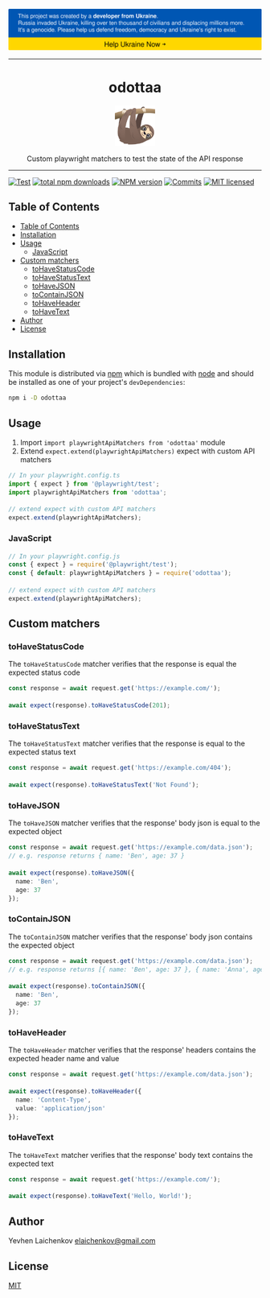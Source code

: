 [![Stand With Ukraine](https://raw.githubusercontent.com/vshymanskyy/StandWithUkraine/main/banner-direct-single.svg)](https://vshymanskyy.github.io/StandWithUkraine)

---

<div align="center">
<h1 align="center">odottaa</h1>

<a href="https://www.joypixels.com/profiles/emoji/1f9a5">
  <img
    height="80"
    width="80"
    alt="sloth"
    src="./assets/sloth.png"
  />
</a>

<p>Custom playwright matchers to test the state of the API response</p>

</div>

---
[![Test](https://github.com/elaichenkov/odottaa/actions/workflows/tests.yml/badge.svg)](https://github.com/elaichenkov/odottaa/actions/workflows/tests.yml)
[![total npm downloads](https://img.shields.io/npm/dt/odottaa.svg)](https://www.npmjs.com/package/odottaa)
[![NPM version](https://img.shields.io/npm/v/odottaa.svg)](https://www.npmjs.com/package/odottaa)
[![Commits](https://img.shields.io/github/commit-activity/y/elaichenkov/playwright-expect.svg)](https://github.com/elaichenkov/odottaa/commits/main)
[![MIT licensed](https://img.shields.io/badge/license-MIT-blue.svg)](LICENSE)

## Table of Contents

- [Table of Contents](#table-of-contents)
- [Installation](#installation)
- [Usage](#usage)
  - [JavaScript](#javascript)
- [Custom matchers](#custom-matchers)
  - [toHaveStatusCode](#tohavestatuscode)
  - [toHaveStatusText](#tohavestatustext)
  - [toHaveJSON](#tohavejson)
  - [toContainJSON](#tocontainjson)
  - [toHaveHeader](#tohaveheader)
  - [toHaveText](#tohavetext)
- [Author](#author)
- [License](#license)

## Installation

This module is distributed via [npm](https://npmjs.com/) which is bundled with [node](https://nodejs.org/) and
should be installed as one of your project's `devDependencies`:

```bash
npm i -D odottaa
```

## Usage

1. Import `import playwrightApiMatchers from 'odottaa'` module
2. Extend `expect.extend(playwrightApiMatchers)` expect with custom API matchers

```typescript
// In your playwright.config.ts
import { expect } from '@playwright/test';
import playwrightApiMatchers from 'odottaa';

// extend expect with custom API matchers
expect.extend(playwrightApiMatchers);
```

### JavaScript

```javascript
// In your playwright.config.js
const { expect } = require('@playwright/test');
const { default: playwrightApiMatchers } = require('odottaa');

// extend expect with custom API matchers
expect.extend(playwrightApiMatchers);
```

## Custom matchers

### toHaveStatusCode

The `toHaveStatusCode` matcher verifies that the response is equal the expected status code

```typescript
const response = await request.get('https://example.com/');

await expect(response).toHaveStatusCode(201);
```

### toHaveStatusText

The `toHaveStatusText` matcher verifies that the response is equal to the expected status text

```typescript
const response = await request.get('https://example.com/404');

await expect(response).toHaveStatusText('Not Found');
```

### toHaveJSON

The `toHaveJSON` matcher verifies that the response' body json is equal to the expected object

```typescript
const response = await request.get('https://example.com/data.json');
// e.g. response returns { name: 'Ben', age: 37 }

await expect(response).toHaveJSON({
  name: 'Ben',
  age: 37
});
```

### toContainJSON

The `toContainJSON` matcher verifies that the response' body json contains the expected object

```typescript
const response = await request.get('https://example.com/data.json');
// e.g. response returns [{ name: 'Ben', age: 37 }, { name: 'Anna', age: 26 }]

await expect(response).toContainJSON({
  name: 'Ben',
  age: 37
});
```

### toHaveHeader

The `toHaveHeader` matcher verifies that the response' headers contains the expected header name and value

```typescript
const response = await request.get('https://example.com/data.json');

await expect(response).toHaveHeader({
  name: 'Content-Type', 
  value: 'application/json'
});
```

### toHaveText

The `toHaveText` matcher verifies that the response' body text contains the expected text

```typescript
const response = await request.get('https://example.com/');

await expect(response).toHaveText('Hello, World!');
```

## Author

Yevhen Laichenkov <elaichenkov@gmail.com>

## License

[MIT](LICENSE)
